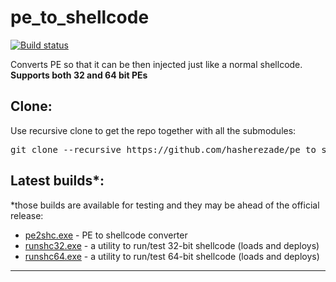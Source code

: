 # pe_to_shellcode
[![Build status](https://ci.appveyor.com/api/projects/status/w3dy81u0k3up7459?svg=true)](https://ci.appveyor.com/project/hasherezade/pe-to-shellcode)

Converts PE so that it can be then injected just like a normal shellcode.<br/>
<b>Supports both 32 and 64 bit PEs</b>

Clone:
-
Use recursive clone to get the repo together with all the submodules:
<pre>
git clone --recursive https://github.com/hasherezade/pe_to_shellcode.git
</pre>
Latest builds*:
-
*those builds are available for testing and they may be ahead of the official release:
+ [pe2shc.exe](https://goo.gl/LfJaVZ) - PE to shellcode converter
+ [runshc32.exe](https://goo.gl/xi3fzQ) - a utility to run/test 32-bit shellcode (loads and deploys)
+ [runshc64.exe](https://goo.gl/TE4bhr) - a utility to run/test 64-bit shellcode (loads and deploys)
<hr/>

